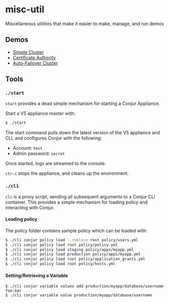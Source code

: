 # misc-util
Miscellaneous utilities that make it easier to make, manage, and run demos

## Demos

- [Simple Cluster](demos/simple-cluster/README.md)
- [Certificate Authority](demos/certificate-authority/README.md)
- [Auto-Failover Cluster](demos/auto-failover/README.md)

## Tools

### `./start`
`start` provides a dead simple mechanism for starting a Conjur Appliance.

Start a V5 appliance master with:
```sh
$ ./start
```
The start command pulls down the latest version of the V5 appliance and CLI, and configures Conjur with the following:
* Account: `test`
* Admin password: `secret`

Once started, logs are streamed to the console.

`ctr-c` stops the appliance, and cleans up the environment.

### `./cli`
`cli` is a proxy script, sending all subsequent arguments to a Conjur CLI container. This provides a simple mechanism for loading policy and interacting with Conjur.

#### Loading policy
The policy folder contains sample policy which can be loaded with:
```sh
$ ./cli conjur policy load --replace root policy/users.yml
$ ./cli conjur policy load root policy/policy.yml
$ ./cli conjur policy load staging policy/apps/myapp.yml
$ ./cli conjur policy load production policy/apps/myapp.yml
$ ./cli conjur policy load root policy/application_grants.yml
$ ./cli conjur policy load root policy/hosts.yml
```

#### Setting/Retrieving a Variable
```
$ ./cli conjur variable values add production/myapp/database/username foo-bar
$ ./cli conjur variable value production/myapp/database/username
```
